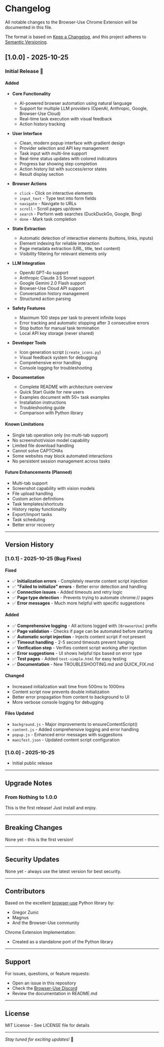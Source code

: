 # Changelog

All notable changes to the Browser-Use Chrome Extension will be documented in this file.

The format is based on [Keep a Changelog](https://keepachangelog.com/en/1.0.0/),
and this project adheres to [Semantic Versioning](https://semver.org/spec/v2.0.0.html).

## [1.0.0] - 2025-10-25

### Initial Release 🎉

#### Added
- **Core Functionality**
  - AI-powered browser automation using natural language
  - Support for multiple LLM providers (OpenAI, Anthropic, Google, Browser-Use Cloud)
  - Real-time task execution with visual feedback
  - Action history tracking
  
- **User Interface**
  - Clean, modern popup interface with gradient design
  - Provider selection and API key management
  - Task input with multi-line support
  - Real-time status updates with colored indicators
  - Progress bar showing step completion
  - Action history list with success/error states
  - Result display section
  
- **Browser Actions**
  - `click` - Click on interactive elements
  - `input_text` - Type text into form fields
  - `navigate` - Navigate to URLs
  - `scroll` - Scroll pages up/down
  - `search` - Perform web searches (DuckDuckGo, Google, Bing)
  - `done` - Mark task completion
  
- **State Extraction**
  - Automatic detection of interactive elements (buttons, links, inputs)
  - Element indexing for reliable interaction
  - Page metadata extraction (URL, title, text content)
  - Visibility filtering for relevant elements only
  
- **LLM Integration**
  - OpenAI GPT-4o support
  - Anthropic Claude 3.5 Sonnet support
  - Google Gemini 2.0 Flash support
  - Browser-Use Cloud API support
  - Conversation history management
  - Structured action parsing
  
- **Safety Features**
  - Maximum 100 steps per task to prevent infinite loops
  - Error tracking and automatic stopping after 3 consecutive errors
  - Stop button for manual task termination
  - Local API key storage (never shared)
  
- **Developer Tools**
  - Icon generation script (`create_icons.py`)
  - Visual feedback system for debugging
  - Comprehensive error handling
  - Console logging for troubleshooting
  
- **Documentation**
  - Complete README with architecture overview
  - Quick Start Guide for new users
  - Examples document with 50+ task examples
  - Installation instructions
  - Troubleshooting guide
  - Comparison with Python library

#### Known Limitations
- Single tab operation only (no multi-tab support)
- No screenshot/vision model capability
- Limited file download handling
- Cannot solve CAPTCHAs
- Some websites may block automated interactions
- No persistent session management across tasks

#### Future Enhancements (Planned)
- Multi-tab support
- Screenshot capability with vision models
- File upload handling
- Custom action definitions
- Task templates/shortcuts
- History replay functionality
- Export/import tasks
- Task scheduling
- Better error recovery

---

## Version History

### [1.0.1] - 2025-10-25 (Bug Fixes)

#### Fixed
- ✅ **Initialization errors** - Completely rewrote content script injection
- ✅ **"Failed to initialize" errors** - Better error detection and handling
- ✅ **Connection issues** - Added timeouts and retry logic
- ✅ **Page type detection** - Prevents trying to automate chrome:// pages
- ✅ **Error messages** - Much more helpful with specific suggestions

#### Added
- ✅ **Comprehensive logging** - All actions logged with `[BrowserUse]` prefix
- ✅ **Page validation** - Checks if page can be automated before starting
- ✅ **Automatic script injection** - Injects content script if not present
- ✅ **Timeout handling** - 2-5 second timeouts prevent hanging
- ✅ **Verification step** - Verifies content script working after injection
- ✅ **Error suggestions** - UI shows helpful tips based on error type
- ✅ **Test pages** - Added `test-simple.html` for easy testing
- ✅ **Documentation** - New TROUBLESHOOTING.md and QUICK_FIX.md

#### Changed
- Increased initialization wait time from 500ms to 1000ms
- Content script now prevents double initialization
- Better error propagation from content to background to UI
- More verbose console logging for debugging

#### Files Updated
- `background.js` - Major improvements to ensureContentScript()
- `content.js` - Added comprehensive logging and error handling
- `popup.js` - Enhanced error messages with suggestions
- `manifest.json` - Updated content script configuration

### [1.0.0] - 2025-10-25
- Initial public release

---

## Upgrade Notes

### From Nothing to 1.0.0
This is the first release! Just install and enjoy.

---

## Breaking Changes

None yet - this is the first version!

---

## Security Updates

None yet - always use the latest version for best security.

---

## Contributors

Based on the excellent [browser-use](https://github.com/browser-use/browser-use) Python library by:
- Gregor Zunic
- Magnus
- And the Browser-Use community

Chrome Extension Implementation:
- Created as a standalone port of the Python library

---

## Support

For issues, questions, or feature requests:
- Open an issue in this repository
- Check the [Browser-Use Discord](https://link.browser-use.com/discord)
- Review the documentation in README.md

---

## License

MIT License - See LICENSE file for details

---

*Stay tuned for exciting updates!* 🚀
